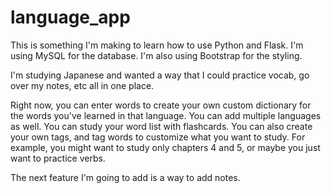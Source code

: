 # language_app
 
This is something I'm making to learn how to use Python and Flask. I'm using MySQL for the database. I'm also using Bootstrap for the styling.

I'm studying Japanese and wanted a way that I could practice vocab, go over my notes, etc all in one place. 

Right now, you can enter words to create your own custom dictionary for the words you've learned in that language. You can add multiple languages as well. You can study your word list with flashcards. You can also create your own tags, and tag words to customize what you want to study. For example, you might want to study only chapters 4 and 5, or maybe you just want to practice verbs. 

The next feature I'm going to add is a way to add notes. 
